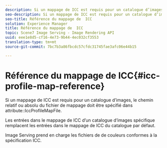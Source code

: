 ```yaml
---
description: Si un mappage de ICC est requis pour un catalogue d’images, le chemin relatif ou absolu du fichier de mappage  doit être spécifié dans l’attribut IccProfileMapFile.
seo-description: Si un mappage de ICC est requis pour un catalogue d’images, le chemin relatif ou absolu du fichier de mappage  doit être spécifié dans l’attribut IccProfileMapFile.
seo-title: Référence du mappage de  ICC
solution: Experience Manager
title: Référence du mappage de  ICC
topic: Scene7 Image Serving - Image Rendering API
uuid: eee1e8d5-cf16-4e73-9b44-4ec032cf3553
translation-type: tm+mt
source-git-commit: 7bc7b3a86fbcdc57cfdc31745fae3afc06e44b15

---
```



# Référence du mappage de  ICC{#icc-profile-map-reference}

Si un mappage de ICC est requis pour un catalogue d’images, le chemin relatif ou absolu du fichier de mappage  doit être spécifié dans attribute::IccProfileMapFile.

Les entrées dans le mappage de  ICC d’un catalogue d’images spécifique remplacent les entrées dans le mappage de ICC du catalogue par défaut.

Image Serving prend en charge les fichiers de de couleurs conformes à la spécification ICC.
